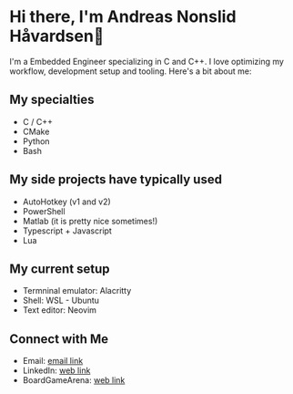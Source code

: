 # Hi there, I'm Andreas Nonslid Håvardsen👋

I'm a Embedded Engineer specializing in C and C++. I love optimizing my workflow, development setup and tooling. Here's a bit about me:

## My specialties
- C / C++
- CMake
- Python
- Bash

## My side projects have typically used
- AutoHotkey (v1 and v2)
- PowerShell
- Matlab (it is pretty nice sometimes!)
- Typescript + Javascript
- Lua

## My current setup
- Termninal emulator: Alacritty
- Shell: WSL - Ubuntu
- Text editor: Neovim

## Connect with Me
- Email: [email link](mailto:andreas.nonshaav@hotmail.com)
- LinkedIn: [web link](https://www.linkedin.com/in/andreas-nonslid-h%C3%A5vardsen-6839a0174/)
- BoardGameArena: [web link](https://boardgamearena.com/player?id=85407199)

